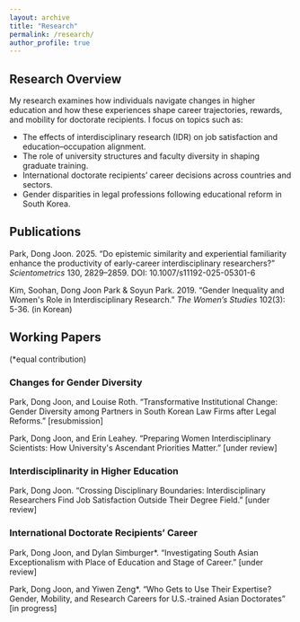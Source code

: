 ```yaml
---
layout: archive
title: "Research"
permalink: /research/
author_profile: true
---
```


## Research Overview

My research examines how individuals navigate changes in higher education and how these experiences shape career trajectories, rewards, and mobility for doctorate recipients. I focus on topics such as:

- The effects of interdisciplinary research (IDR) on job satisfaction and education–occupation alignment.
- The role of university structures and faculty diversity in shaping graduate training.
- International doctorate recipients’ career decisions across countries and sectors.
- Gender disparities in legal professions following educational reform in South Korea.

## Publications

Park, Dong Joon. 2025. “Do epistemic similarity and experiential familiarity enhance the productivity of early-career interdisciplinary researchers?” _Scientometrics_ 130, 2829–2859. DOI: 10.1007/s11192-025-05301-6

Kim, Soohan, Dong Joon Park & Soyun Park. 2019. “Gender Inequality and Women's Role in Interdisciplinary Research.” _The Women’s Studies_ 102(3): 5-36. (in Korean)

## Working Papers 
(*equal contribution)

### Changes for Gender Diversity
Park, Dong Joon, and Louise Roth. “Transformative Institutional Change: Gender Diversity among Partners in South Korean Law Firms after Legal Reforms.” [resubmission]

Park, Dong Joon, and Erin Leahey. “Preparing Women Interdisciplinary Scientists: How University's Ascendant Priorities Matter.” [under review] 

### Interdisciplinarity in Higher Education 
Park, Dong Joon. “Crossing Disciplinary Boundaries: Interdisciplinary Researchers Find Job Satisfaction Outside Their Degree Field.” [under review] 

### International Doctorate Recipients’ Career 
Park, Dong Joon, and Dylan Simburger*. “Investigating South Asian Exceptionalism with Place of Education and Stage of Career.” [under review]

Park, Dong Joon, and Yiwen Zeng*. “Who Gets to Use Their Expertise? Gender, Mobility, and Research Careers for U.S.-trained Asian Doctorates” [in progress]
